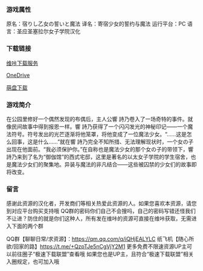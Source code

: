 ### 游戏属性
原名：宿りし乙女の誓いと魔法
译名：寄宿少女的誓约与魔法
运行平台：PC
语言：圣应圣塞拉尔女子学院汉化
### 下载链接

[维咔下载服务](https://vikingfile.com/f/XsghrpJwM8)

[OneDrive](https://wgtp6-my.sharepoint.com/:u:/g/personal/lingvt_wgtp6_onmicrosoft_com/ERzga1iScRBBpXYU_Y-_KXsBv2r4sn3m4Zfsf3EdkyrVWw?e=RZReqf)

[萌盘下载](https://pan.moe/s/kW1OTd)

### 游戏简介

在公园里修好一个偶然发现的布偶后，主人公響 詩乃卷入了一场奇特的事件。就像民间故事中得到报恩一样。響 詩乃获得了一个闪闪发光的神秘印记——一个魔法符号。符号发出的光芒逐渐将他笼罩，将他变成了一位魔法少女。“……这是怎么回事，这是什么……”就在響 詩乃完全不知所措、无法理解现状时，一个女の子出现在他面前。“我必须保护你。”在自称也是魔法少女的那个女の子的带领下，響 詩乃来到了名为“御伽馆”的西式宅邸，这里是著名的以太女子学院的学生宿舍，也是魔法少女们的聚集地。异装与魔法的非凡结合——这些被囚禁的少女们的故事即将改变。

### 留言
感谢此资源的汉化者，开发商们等相关热爱此资源的人。如果您喜欢本资源，请您到对应平台购买支持哦
QQ群的密码你们自己不会搜吗，自己的密码写错还怪我们不让进？防住的就是你们这种人，所有发在维咔的资源可直接在维咔获取，无需进入下面的两个群

QQ群【聊聊日常/求资源】：https://qm.qq.com/q/iQHjEALYLC
纸飞机【随心所欲/回家的路】https://t.me/+QzpTJe5nCgVjY2M1
更多免费不限速资源UP主可以前往圈子“极速下载联盟”查看哦
如果您也是UP主，且符合“极速下载联盟”相关入圈规定，也可加入哦